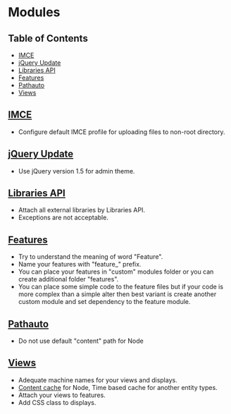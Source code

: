 # Modules

## Table of Contents

- [IMCE](#imce)
- [jQuery Update](#jquery-update)
- [Libraries API](#libraries-api)
- [Features](#features)
- [Pathauto](#pathauto)
- [Views](#views)

## [IMCE](https://www.drupal.org/project/imce)

  - Configure default IMCE profile for uploading files to non-root directory.
 
## [jQuery Update](https://www.drupal.org/project/jquery_update)

  - Use jQuery version 1.5 for admin theme.
    
## [Libraries API](https://www.drupal.org/project/libraries)

  - Attach all external libraries by Libraries API.
  - Exceptions are not acceptable.
  
## [Features](https://www.drupal.org/project/features)

  - Try to understand the meaning of word "Feature".
  - Name your features with "feature_" prefix.
  - You can place your features in "custom" modules folder or you can create additional folder "features".
  - You can place some simple code to the feature files but if your code is more complex than a simple alter then best variant is create another custom module and set dependency to the feature module.
  
## [Pathauto](https://www.drupal.org/project/pathauto)

  - Do not use default "content" path for Node
  
## [Views](https://www.drupal.org/project/views)

  - Adequate machine names for your views and displays.
  - [Content cache](https://www.drupal.org/project/views_content_cache) for Node, Time based cache for another entity types.
  - Attach your views to features.
  - Add CSS class to displays.

